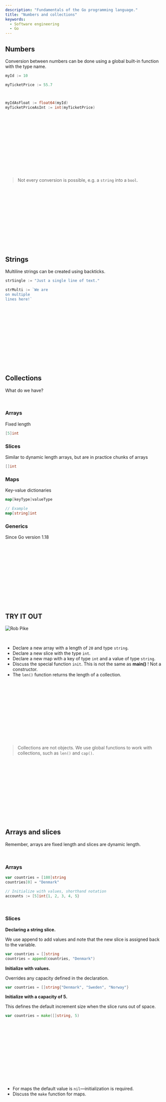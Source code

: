 ```yaml
---
description: "Fundamentals of the Go programming language."
title: "Numbers and collections"
keywords:
  - Software engineering
  - Go
---
```


## Numbers

Conversion between numbers can be done using a global built-in function with the type name.

```go
myId := 10

myTicketPrice := 55.7



myIdAsFloat := float64(myId)
myTicketPriceAsInt := int(myTicketPrice)
```

</br>
</br>
</br>
</br>
</br>
</br>
</br>
</br>
</br>
</br>
</br>

> Not every conversion is possible, e.g. a `string` into a `bool`.

</br>
</br>
</br>
</br>
</br>
</br>
</br>
</br>
</br>
</br>
</br>

## Strings

Multiline strings can be created using backticks.

```go
strSingle := "Just a single line of text."

strMulti := `We are
on multiple
lines here!`
```

</br>
</br>
</br>
</br>
</br>
</br>
</br>
</br>
</br>
</br>
</br>

## Collections

What do we have?

</br>

### **Arrays**

Fixed length

```go
[5]int
```

### **Slices**

Similar to dynamic length arrays, but are in practice chunks of arrays

```go
[]int
```

### **Maps**

Key-value dictionaries

```go
map[keyType]valueType

// Example
map[string]int
```

### **Generics**

Since Go version 1.18

</br>
</br>
</br>
</br>
</br>
</br>
</br>
</br>
</br>
</br>
</br>

## TRY IT OUT

![Rob Pike](../../images/rob-pike.png)

</br>

- Declare a new array with a length of `20` and type `string`.
- Declare a new slice with the type `int`.
- Declare a new map with a key of type `int` and a value of type `string`.
- Discuss the special function `init`. This is not the same as **main()** ! Not a constructor.
- The `len()` function returns the length of a collection.

</br>
</br>
</br>
</br>
</br>
</br>
</br>
</br>
</br>
</br>
</br>

> Collections are not objects. We use global functions to work with collections, such as `len()` and `cap()`.

</br>
</br>
</br>
</br>
</br>
</br>
</br>
</br>
</br>
</br>
</br>

## Arrays and slices

Remember, arrays are fixed length and slices are dynamic length.

</br>

### Arrays

```go
var countries = [180]string
countries[0] = "Denmark"

// Initialize with values, shorthand notation
accounts := [5]int{1, 2, 3, 4, 5}
```

</br>

### Slices

**Declaring a string slice.**

We use append to add values and note that the new slice is assigned back to the variable.

```go
var countries = []string
countries = append(countries, "Denmark")
```

**Initialize with values.**

Overrides any capacity defined in the declaration.

```go
var countries = []string{"Denmark", "Sweden", "Norway"}
```

**Initialize with a capacity of 5.**

This defines the default increment size when the slice runs out of space.

```go
var countries = make([]string, 5)
```

</br>
</br>
</br>
</br>
</br>
</br>
</br>
</br>
</br>
</br>
</br>

- For maps the default value is `nil`—initialization is required.
- Discuss the `make` function for maps.

</br>
</br>
